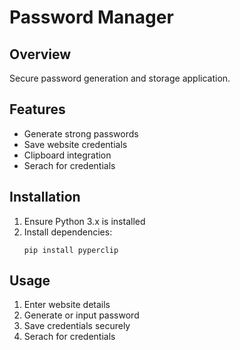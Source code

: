 # Password Manager

## Overview
Secure password generation and storage application.

## Features
- Generate strong passwords
- Save website credentials
- Clipboard integration
- Serach for credentials

## Installation
1. Ensure Python 3.x is installed
2. Install dependencies:
   ```
   pip install pyperclip
   ```

## Usage
1. Enter website details
2. Generate or input password
3. Save credentials securely
4. Serach for credentials
